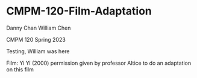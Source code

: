 # CMPM-120-Film-Adaptation

Danny Chan William Chen

CMPM 120 Spring 2023

Testing, William was here


Film: Yi Yi (2000) permission given by professor Altice to do an adaptation on this film
